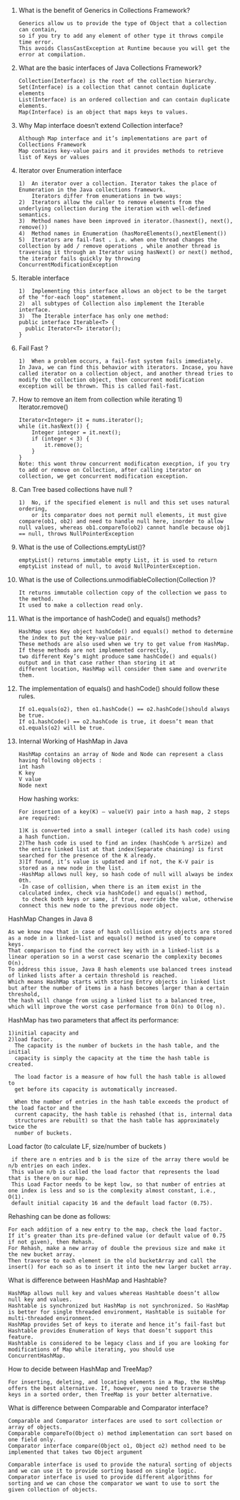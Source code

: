 1.  What is the benefit of Generics in Collections Framework?

        Generics allow us to provide the type of Object that a collection can contain,
        so if you try to add any element of other type it throws compile time error.
        This avoids ClassCastException at Runtime because you will get the error at compilation.

2.  What are the basic interfaces of Java Collections Framework?

        Collection(Interface) is the root of the collection hierarchy.
        Set(Interface) is a collection that cannot contain duplicate elements
        List(Interface) is an ordered collection and can contain duplicate elements.
        Map(Interface) is an object that maps keys to values.

3.  Why Map interface doesn’t extend Collection interface?

        Although Map interface and it’s implementations are part of Collections Framework
        Map contains key-value pairs and it provides methods to retrieve list of Keys or values

4.	Iterator over Enumeration interface

        1)	An iterator over a collection. Iterator takes the place of Enumeration in the Java collections framework.
            Iterators differ from enumerations in two ways:
        2)	Iterators allow the caller to remove elements from the underlying collection during the iteration with well-defined semantics.
        3)	Method names have been improved in iterator.(hasnext(), next(), remove())
        4)	Method names in Enumeration (hasMoreElements(),nextElement())
        5)	Iterators are fail-fast . i.e. when one thread changes the collection by add / remove operations , while another thread is traversing it through an Iterator using hasNext() or next() method, the iterator fails quickly by throwing ConcurrentModificationException

5.	Iterable interface

        1)	Implementing this interface allows an object to be the target of the "for-each loop" statement.
        2)	all subtypes of Collection also implement the Iterable interface.
        3)	The Iterable interface has only one method:
        public interface Iterable<T> {
          public Iterator<T> iterator();
        }

6.	Fail Fast ?

        1)	When a problem occurs, a fail-fast system fails immediately.
        In Java, we can find this behavior with iterators. Incase, you have called iterator on a collection object, and another thread tries to modify the collection object, then concurrent modification exception will be thrown. This is called fail-fast.

7.	How to remove an item from collection while iterating
        1)	Iterator.remove()

        Iterator<Integer> it = nums.iterator();
        while (it.hasNext()) {
            Integer integer = it.next();
            if (integer < 3) {
                it.remove();
            }
        }
        Note: this wont throw concurrent modificaton execption, if you try to add or remove on Collection, after calling iterator on collection, we get concurrent modification exception.

8.	Can Tree based collections have null ?

        1)	No, if the specified element is null and this set uses natural ordering,
            or its comparator does not permit null elements, it must give compare(ob1, ob2) and need to handle null here, inorder to allow null values, whereas ob1.compareTo(ob2) cannot handle because obj1 == null, throws NullPointerException

9.	What is the use of Collections.emptyList()?

        emptyList() returns immutable empty List, it is used to return emptyList instead of null, to avoid NullPointerException.

10.	What is the use of Collections.unmodifiableCollection(Collection )?

        It returns immutable collection copy of the collection we pass to the method.
        It used to make a collection read only.

11. What is the importance of hashCode() and equals() methods?

        HashMap uses Key object hashCode() and equals() method to determine the index to put the key-value pair.
        These methods are also used when we try to get value from HashMap. If these methods are not implemented correctly,
        two different Key’s might produce same hashCode() and equals() output and in that case rather than storing it at
        different location, HashMap will consider them same and overwrite them.

12. The implementation of equals() and hashCode() should follow these rules.

        If o1.equals(o2), then o1.hashCode() == o2.hashCode()should always be true.
        If o1.hashCode() == o2.hashCode is true, it doesn’t mean that o1.equals(o2) will be true.

13. Internal Working of HashMap in Java

        HashMap contains an array of Node and Node can represent a class having following objects :
        int hash
        K key
        V value
        Node next

    How hashing works:

        For insertion of a key(K) – value(V) pair into a hash map, 2 steps are required:

        1)K is converted into a small integer (called its hash code) using a hash function.
        2)The hash code is used to find an index (hashCode % arrSize) and the entire linked list at that index(Separate chaining) is first searched for the presence of the K already.
        3)If found, it’s value is updated and if not, the K-V pair is stored as a new node in the list.
        -HashMap allows null key, so hash code of null will always be index 0th.
        -In case of collision, when there is an item exist in the calculated index, check via hashCode() and equals() method,
         to check both keys or same, if true, override the value, otherwise connect this new node to the previous node object.

  HashMap Changes in Java 8

    As we know now that in case of hash collision entry objects are stored as a node in a linked-list and equals() method is used to compare keys.
    That comparison to find the correct key with in a linked-list is a linear operation so in a worst case scenario the complexity becomes O(n).
    To address this issue, Java 8 hash elements use balanced trees instead of linked lists after a certain threshold is reached.
    Which means HashMap starts with storing Entry objects in linked list but after the number of items in a hash becomes larger than a certain threshold,
    the hash will change from using a linked list to a balanced tree, which will improve the worst case performance from O(n) to O(log n).


HashMap has two parameters that affect its performance:

    1)initial capacity and
    2)load factor.
      The capacity is the number of buckets in the hash table, and the initial
      capacity is simply the capacity at the time the hash table is created.

      The load factor is a measure of how full the hash table is allowed to
      get before its capacity is automatically increased.

      When the number of entries in the hash table exceeds the product of the load factor and the
      current capacity, the hash table is rehashed (that is, internal data
      structures are rebuilt) so that the hash table has approximately twice the
      number of buckets.

Load factor (to calculate LF, size/number of buckets )

     if there are n entries and b is the size of the array there would be n/b entries on each index.
     This value n/b is called the load factor that represents the load that is there on our map.
     This Load Factor needs to be kept low, so that number of entries at one index is less and so is the complexity almost constant, i.e., O(1).
     default initial capacity 16 and the default load factor (0.75).

Rehashing can be done as follows:

    For each addition of a new entry to the map, check the load factor.
    If it’s greater than its pre-defined value (or default value of 0.75 if not given), then Rehash.
    For Rehash, make a new array of double the previous size and make it the new bucket array.
    Then traverse to each element in the old bucketArray and call the insert() for each so as to insert it into the new larger bucket array.

What is difference between HashMap and Hashtable?

    HashMap allows null key and values whereas Hashtable doesn’t allow null key and values.
    Hashtable is synchronized but HashMap is not synchronized. So HashMap is better for single threaded environment, Hashtable is suitable for multi-threaded environment.
    HashMap provides Set of keys to iterate and hence it’s fail-fast but Hashtable provides Enumeration of keys that doesn’t support this feature.
    Hashtable is considered to be legacy class and if you are looking for modifications of Map while iterating, you should use ConcurrentHashMap.

How to decide between HashMap and TreeMap?

    For inserting, deleting, and locating elements in a Map, the HashMap offers the best alternative. If, however, you need to traverse the keys in a sorted order, then TreeMap is your better alternative.

What is difference between Comparable and Comparator interface?

    Comparable and Comparator interfaces are used to sort collection or array of objects.
    Comparable compareTo(Object o) method implementation can sort based on one field only.
    Comparator interface compare(Object o1, Object o2) method need to be implemented that takes two Object argument

    Comparable interface is used to provide the natural sorting of objects and we can use it to provide sorting based on single logic.
    Comparator interface is used to provide different algorithms for sorting and we can chose the comparator we want to use to sort the given collection of objects.


